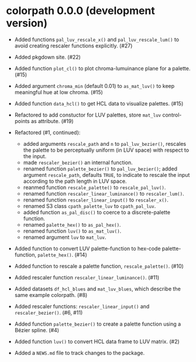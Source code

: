 # colorpath 0.0.0 (development version)

* Added functions `pal_luv_rescale_x()` and `pal_luv_rescale_lum()` to avoid creating rescaler functions explicitly. (#27)

* Added pkgdown site. (#22)

* Added function `plot_cl()` to plot chroma-lumuinance plane for a palette. (#15)

* Added argument `chroma_min` (default 0.01) to `as_mat_luv()` to keep meaningful hue at low chroma. (#15)

* Added function `data_hcl()` to get HCL data to visualize palettes. (#15)

* Refactored to add constuctor for LUV palettes, store `mat_luv` control-points as attribute. (#19)

* Refactored (#1, continued):

  - added arguments `rescale_path` and `n` to `pal_luv_bezier()`, rescales the palette to be perceptually uniform (in LUV space) with respect to the input. 
  - made `rescaler_bezier()` an internal function.
  - renamed function `palette_bezier()` to `pal_luv_bezier()`; added argument 
    `rescale_path`, defaults `TRUE`, to indicate to rescale the input according 
    to the path length in LUV space.
  - reanmed function `rescale_palette()` to `rescale_pal_luv()`.
  - renamed function `rescaler_linear_luminance()` to `rescaler_lum()`.
  - renamed function `rescaler_linear_input()` to `rescaler_x()`.
  - renamed S3 class `cpath_palette_luv` to `cpath_pal_luv`.
  - added function `as_pal_disc()` to coerce to a discrete-palette function.
  - renamed `palette_hex()` to `as_pal_hex()`.
  - renamed function `luv()` to `as_mat_luv()`.
  - renamed argument `luv` to `mat_luv`.

* Added function to convert LUV palette-function to hex-code palette-function, `palette_hex()`. (#14)

* Added function to rescale a palette function, `rescale_palette()`. (#10)

* Added rescaler function `rescaler_linear_luminance()`. (#11)

* Added datasets `df_hcl_blues` and `mat_luv_blues`, which describe the same example colorpath. (#8)

* Added rescaler functions: `rescaler_linear_input()` and `rescaler_bezier()`. (#6, #11)

* Added function `palette_bezier()` to create a palette function using a Bézier spline. (#4)

* Added function `luv()` to convert HCL data frame to LUV matrix. (#2)

* Added a `NEWS.md` file to track changes to the package.
